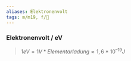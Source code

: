 ```yaml
---
aliases: Elektronenvolt
tags: m/m19, f/🧪
---
```

### Elektronenvolt / eV
> $1 eV = 1 V * Elementarladung ≈ 1,6 * 10^{–19}J$